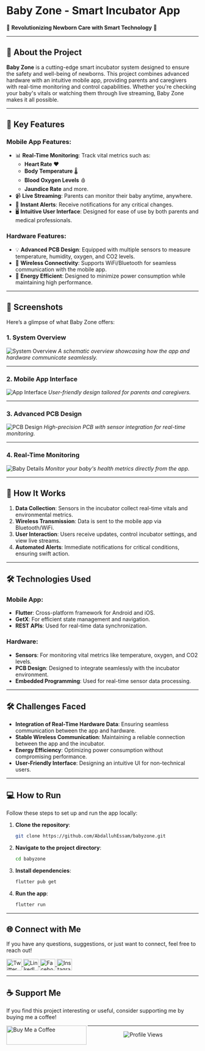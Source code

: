 # Baby Zone - Smart Incubator App

🌟 **Revolutionizing Newborn Care with Smart Technology** 🌟

---

## 📖 **About the Project**
**Baby Zone** is a cutting-edge smart incubator system designed to ensure the safety and well-being of newborns. This project combines advanced hardware with an intuitive mobile app, providing parents and caregivers with real-time monitoring and control capabilities. Whether you're checking your baby's vitals or watching them through live streaming, Baby Zone makes it all possible.

---

## 🔑 **Key Features**
### **Mobile App Features**:
- 📊 **Real-Time Monitoring**: Track vital metrics such as:
  - **Heart Rate** ❤️  
  - **Body Temperature** 🌡️  
  - **Blood Oxygen Levels** 🩸  
  - **Jaundice Rate** and more.  
- 📹 **Live Streaming**: Parents can monitor their baby anytime, anywhere.
- 🚨 **Instant Alerts**: Receive notifications for any critical changes.
- 🖥️ **Intuitive User Interface**: Designed for ease of use by both parents and medical professionals.

### **Hardware Features**:
- 💡 **Advanced PCB Design**: Equipped with multiple sensors to measure temperature, humidity, oxygen, and CO2 levels.  
- 📡 **Wireless Connectivity**: Supports WiFi/Bluetooth for seamless communication with the mobile app.  
- 🔋 **Energy Efficient**: Designed to minimize power consumption while maintaining high performance.  

---

## 📸 **Screenshots**
Here’s a glimpse of what Baby Zone offers:

### **1. System Overview**
![System Overview](assets/system_overview.png)
*A schematic overview showcasing how the app and hardware communicate seamlessly.*

---

### **2. Mobile App Interface**
![App Interface](assets/app_interface.png)
*User-friendly design tailored for parents and caregivers.*

---

### **3. Advanced PCB Design**
![PCB Design](assets/pcb_design.png)
*High-precision PCB with sensor integration for real-time monitoring.*

---

### **4. Real-Time Monitoring**
![Baby Details](assets/baby_details.png)
*Monitor your baby's health metrics directly from the app.*

---

## 🚀 **How It Works**
1. **Data Collection**: Sensors in the incubator collect real-time vitals and environmental metrics.
2. **Wireless Transmission**: Data is sent to the mobile app via Bluetooth/WiFi.
3. **User Interaction**: Users receive updates, control incubator settings, and view live streams.
4. **Automated Alerts**: Immediate notifications for critical conditions, ensuring swift action.

---

## 🛠️ **Technologies Used**
### **Mobile App**:
- **Flutter**: Cross-platform framework for Android and iOS.
- **GetX**: For efficient state management and navigation.
- **REST APIs**: Used for real-time data synchronization.

### **Hardware**:
- **Sensors**: For monitoring vital metrics like temperature, oxygen, and CO2 levels.
- **PCB Design**: Designed to integrate seamlessly with the incubator environment.
- **Embedded Programming**: Used for real-time sensor data processing.

---

## 🛠️ **Challenges Faced**
- **Integration of Real-Time Hardware Data**: Ensuring seamless communication between the app and hardware.
- **Stable Wireless Communication**: Maintaining a reliable connection between the app and the incubator.
- **Energy Efficiency**: Optimizing power consumption without compromising performance.
- **User-Friendly Interface**: Designing an intuitive UI for non-technical users.

---

## 💻 **How to Run**
Follow these steps to set up and run the app locally:

1. **Clone the repository**:
   ```bash
   git clone https://github.com/AbdalluhEssam/babyzone.git
   ```

2. **Navigate to the project directory**:
   ```bash
   cd babyzone
   ```

3. **Install dependencies**:
   ```bash
   flutter pub get
   ```

4. **Run the app**:
   ```bash
   flutter run
   ```

---

## 🌐 **Connect with Me**
If you have any questions, suggestions, or just want to connect, feel free to reach out!

<p align="left">
  <a href="https://twitter.com/abdalluh_essam2" target="blank">
    <img align="center" src="https://raw.githubusercontent.com/rahuldkjain/github-profile-readme-generator/master/src/images/icons/Social/twitter.svg" alt="Twitter" height="30" width="40" />
  </a>
  <a href="https://linkedin.com/in/abdalluh-essam-b71b56216" target="blank">
    <img align="center" src="https://raw.githubusercontent.com/rahuldkjain/github-profile-readme-generator/master/src/images/icons/Social/linked-in-alt.svg" alt="LinkedIn" height="30" width="40" />
  </a>
  <a href="https://fb.com/abdallh2002" target="blank">
    <img align="center" src="https://raw.githubusercontent.com/rahuldkjain/github-profile-readme-generator/master/src/images/icons/Social/facebook.svg" alt="Facebook" height="30" width="40" />
  </a>
  <a href="https://instagram.com/abdalluh_essam_22" target="blank">
    <img align="center" src="https://raw.githubusercontent.com/rahuldkjain/github-profile-readme-generator/master/src/images/icons/Social/instagram.svg" alt="Instagram" height="30" width="40" />
  </a>
</p>

---

## ☕ **Support Me**
If you find this project interesting or useful, consider supporting me by buying me a coffee!

<a href="https://www.buymeacoffee.com/abdallhesam">
  <img align="left" src="https://cdn.buymeacoffee.com/buttons/v2/default-yellow.png" height="50" width="210" alt="Buy Me a Coffee" />
</a>

---

<p align="center"> 
  <img src="https://komarev.com/ghpvc/?username=abdalluhessam&label=Profile%20views&color=0e75b6&style=flat" alt="Profile Views" /> 
</p>
